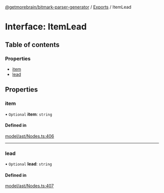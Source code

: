 [@getmorebrain/bitmark-parser-generator](../API.md) / [Exports](../modules.md) / ItemLead

# Interface: ItemLead

## Table of contents

### Properties

- [item](ItemLead.md#item)
- [lead](ItemLead.md#lead)

## Properties

### item

• `Optional` **item**: `string`

#### Defined in

[model/ast/Nodes.ts:406](https://github.com/getMoreBrain/bitmark-parser-generator/blob/b82d7bf/src/model/ast/Nodes.ts#L406)

___

### lead

• `Optional` **lead**: `string`

#### Defined in

[model/ast/Nodes.ts:407](https://github.com/getMoreBrain/bitmark-parser-generator/blob/b82d7bf/src/model/ast/Nodes.ts#L407)
